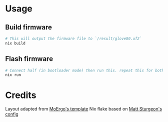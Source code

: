# Usage

## Build firmware

```sh
# This will output the firmware file to `/result/glove80.uf2`
nix build 
```

## Flash firmware

```sh
# Connect half (in bootloader mode) then run this. repeat this for both halves
nix run
```

# Credits

Layout adapted from [MoErgo's template](https://github.com/moergo-sc/glove80-zmk-config)
Nix flake based on [Matt Sturgeon's config](https://github.com/MattSturgeon/glove80-config)
